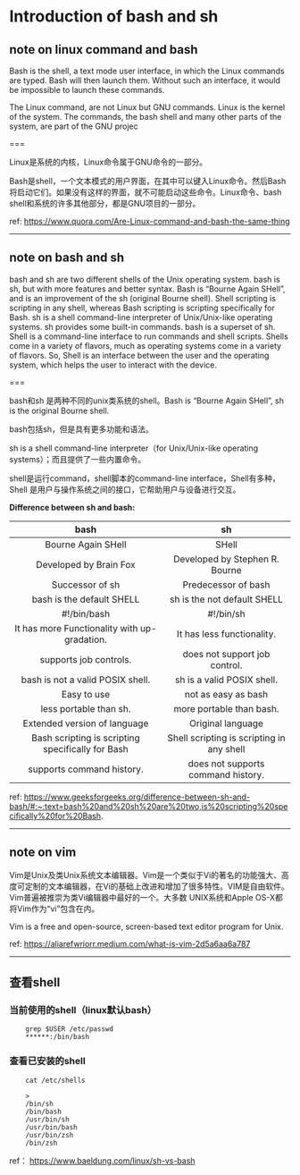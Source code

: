 # Introduction of bash and sh

## note on linux command and bash
Bash is the shell, a text mode user interface, in which the Linux commands are typed. Bash will then launch them. Without such an interface, it would be impossible to launch these commands.

The Linux command, are not Linux but GNU commands. Linux is the kernel of the system. The commands, the bash shell and many other parts of the system, are part of the GNU projec

===

Linux是系统的内核，Linux命令属于GNU命令的一部分。

Bash是shell，一个文本模式的用户界面，在其中可以键入Linux命令。然后Bash将启动它们。如果没有这样的界面，就不可能启动这些命令。Linux命令、bash shell和系统的许多其他部分，都是GNU项目的一部分。

ref: https://www.quora.com/Are-Linux-command-and-bash-the-same-thing

---
## note on bash and sh

bash and sh are two different shells of the Unix operating system. bash is sh, but with more features and better syntax. Bash is “Bourne Again SHell”, and is an improvement of the sh (original Bourne shell). Shell scripting is scripting in any shell, whereas Bash scripting is scripting specifically for Bash. sh is a shell command-line interpreter of Unix/Unix-like operating systems. sh provides some built-in commands. bash is a superset of sh. Shell is a command-line interface to run commands and shell scripts. Shells come in a variety of flavors, much as operating systems come in a variety of flavors. So, Shell is an interface between the user and the operating system, which helps the user to interact with the device.

===

bash和sh 是两种不同的unix类系统的shell。Bash is “Bourne Again SHell”, sh is the original Bourne shell.

bash包括sh，但是具有更多功能和语法。

sh is a shell command-line interpreter（for Unix/Unix-like operating systems）；而且提供了一些内置命令。

shell是运行command，shell脚本的command-line interface，Shell有多种，Shell 是用户与操作系统之间的接口，它帮助用户与设备进行交互。


**Difference between sh and bash:** 

|                        bash                       |                  sh                       |
|:-------------------------------------------------:|:-----------------------------------------:|
| Bourne Again SHell                                | SHell                                     |
| Developed by Brain Fox                            | Developed by Stephen R. Bourne            |
| Successor of sh                                   | Predecessor of bash                       |
| bash is the default SHELL                         | sh is the not default SHELL               |
| #!/bin/bash                                       | #!/bin/sh                                 |
| It has more Functionality with up-gradation.      | It has less functionality.                |
| supports job controls.                            | does not support job control.             |
| bash is not a valid POSIX shell.                  | sh is a valid POSIX shell.                |
| Easy to use                                       | not as easy as bash                       |
| less portable than sh.                            | more portable than bash.                  |
| Extended version of language                      | Original language                         |
| Bash scripting is scripting specifically for Bash | Shell scripting is scripting in any shell |
| supports command history.                         | does not supports command history.        |


ref: https://www.geeksforgeeks.org/difference-between-sh-and-bash/#:~:text=bash%20and%20sh%20are%20two,is%20scripting%20specifically%20for%20Bash.

---
## note on vim
Vim是Unix及类Unix系统文本编辑器。Vim是一个类似于Vi的著名的功能强大、高度可定制的文本编辑器，在Vi的基础上改进和增加了很多特性。VIM是自由软件。Vim普遍被推崇为类Vi编辑器中最好的一个。大多数 UNIX系统和Apple OS-X都将Vim作为“vi”包含在内。

Vim is a free and open-source, screen-based text editor program for Unix.

ref: https://aliarefwriorr.medium.com/what-is-vim-2d5a6aa6a787

---
## 查看shell

### 当前使用的shell（linux默认bash）

        grep $USER /etc/passwd
        ******:/bin/bash

### 查看已安装的shell
        cat /etc/shells

        >
        /bin/sh
        /bin/bash
        /usr/bin/sh
        /usr/bin/bash
        /usr/bin/zsh
        /bin/zsh

ref： https://www.baeldung.com/linux/sh-vs-bash

